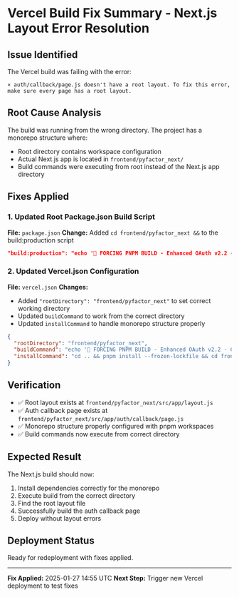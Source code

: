 # Vercel Build Fix Summary - Next.js Layout Error Resolution

## Issue Identified
The Vercel build was failing with the error:
```
⨯ auth/callback/page.js doesn't have a root layout. To fix this error, make sure every page has a root layout.
```

## Root Cause Analysis
The build was running from the wrong directory. The project has a monorepo structure where:
- Root directory contains workspace configuration
- Actual Next.js app is located in `frontend/pyfactor_next/`
- Build commands were executing from root instead of the Next.js app directory

## Fixes Applied

### 1. Updated Root Package.json Build Script
**File:** `package.json`
**Change:** Added `cd frontend/pyfactor_next &&` to the build:production script
```json
"build:production": "echo '🚨 FORCING PNPM BUILD - Enhanced OAuth v2.2 - CACHE CLEAR' && cd frontend/pyfactor_next && rm -rf .next && rm -rf node_modules/.cache && NODE_ENV=production NEXT_PUBLIC_API_URL=https://api.dottapps.com BACKEND_API_URL=https://api.dottapps.com USE_DATABASE=true MOCK_DATA_DISABLED=true PROD_MODE=true NODE_OPTIONS=\"--max-old-space-size=8192\" next build"
```

### 2. Updated Vercel.json Configuration
**File:** `vercel.json`
**Changes:**
- Added `"rootDirectory": "frontend/pyfactor_next"` to set correct working directory
- Updated `buildCommand` to work from the correct directory
- Updated `installCommand` to handle monorepo structure properly

```json
{
  "rootDirectory": "frontend/pyfactor_next",
  "buildCommand": "echo '🚨 FORCING PNPM BUILD - Enhanced OAuth v2.2 - CACHE CLEAR' && rm -rf .next && rm -rf node_modules/.cache && NODE_ENV=production NEXT_PUBLIC_API_URL=https://api.dottapps.com BACKEND_API_URL=https://api.dottapps.com USE_DATABASE=true MOCK_DATA_DISABLED=true PROD_MODE=true NODE_OPTIONS=\"--max-old-space-size=8192\" next build",
  "installCommand": "cd .. && pnpm install --frozen-lockfile && cd frontend/pyfactor_next"
}
```

## Verification
- ✅ Root layout exists at `frontend/pyfactor_next/src/app/layout.js`
- ✅ Auth callback page exists at `frontend/pyfactor_next/src/app/auth/callback/page.js`
- ✅ Monorepo structure properly configured with pnpm workspaces
- ✅ Build commands now execute from correct directory

## Expected Result
The Next.js build should now:
1. Install dependencies correctly for the monorepo
2. Execute build from the correct directory
3. Find the root layout file
4. Successfully build the auth callback page
5. Deploy without layout errors

## Deployment Status
Ready for redeployment with fixes applied.

---
**Fix Applied:** 2025-01-27 14:55 UTC
**Next Step:** Trigger new Vercel deployment to test fixes 